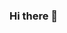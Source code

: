 ### Hi there 👋
<!--

-🔭 I love C# - python - Russian and other things 😁.
  
-🌱 I’m currently learning Python. :D

-🤔 I'm not working on any projects right now.

-📫 How to reach me:

-✔️ Telegram: @TJN32 (it can be variable)

-✔️ Email: myprogrammingone@outlook.com

-Best wishes!😉
-->
